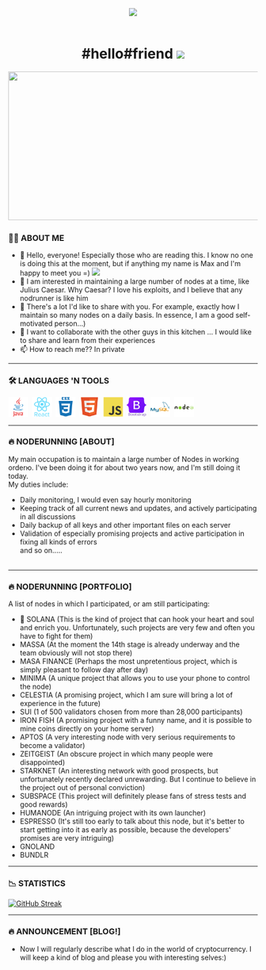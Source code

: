 <div id="header" align="center">
  <img src="https://media.giphy.com/media/RJVw6tIfb2dIwTHFb0/giphy.gif" width="150"/><br>
  <img src="https://komarev.com/ghpvc/?username=maxstaf3&style=flat-square&color=blue" alt=""/>
  <h1>
  #hello#friend
  <img src="https://media.giphy.com/media/hvRJCLFzcasrR4ia7z/giphy.gif" width="30px"/>
  </h1>
</div>

<div align="center">
  <img src="https://media.giphy.com/media/l41YvpiA9uMWw5AMU/giphy.gif" width="600" height="300"/>
</div>

### :man_technologist: ABOUT ME
- 👋 Hello, everyone! Especially those who are reading this. I know no one is doing this at the moment, but if anything my name is Max and I'm happy to meet you =) <img src="https://media.giphy.com/media/WUlplcMpOCEmTGBtBW/giphy.gif" width="30">
- 👀 I am interested in maintaining a large number of nodes at a time, like Julius Caesar. Why Caesar? I love his exploits, and I believe that any nodrunner is like him
- 🌱 There's a lot I'd like to share with you. For example, exactly how I maintain so many nodes on a daily basis. In essence, I am a good self-motivated person...)
- 💞️ I want to collaborate with the other guys in this kitchen ... I would like to share and learn from their experiences
- 📫 How to reach me?? In private

---

### :hammer_and_wrench: LANGUAGES 'N TOOLS

<div>
  <img src="https://github.com/devicons/devicon/blob/master/icons/java/java-original-wordmark.svg" title="Java" alt="Java" width="40" height="40"/>&nbsp;
  <img src="https://github.com/devicons/devicon/blob/master/icons/react/react-original-wordmark.svg" title="React" alt="React" width="40" height="40"/>&nbsp;
  <img src="https://github.com/devicons/devicon/blob/master/icons/css3/css3-plain-wordmark.svg"  title="CSS3" alt="CSS" width="40" height="40"/>&nbsp;
  <img src="https://github.com/devicons/devicon/blob/master/icons/html5/html5-original.svg" title="HTML5" alt="HTML" width="40" height="40"/>&nbsp;
  <img src="https://github.com/devicons/devicon/blob/master/icons/javascript/javascript-original.svg" title="JavaScript" alt="JavaScript" width="40" height="40"/>&nbsp;
  <img src="https://github.com/devicons/devicon/blob/master/icons/bootstrap/bootstrap-original-wordmark.svg" title="NodeJS" alt="NodeJS" width="40" height="40"/>&nbsp;
  <img src="https://github.com/devicons/devicon/blob/master/icons/mysql/mysql-original-wordmark.svg" title="MySQL"  alt="MySQL" width="40" height="40"/>&nbsp;
  <img src="https://github.com/devicons/devicon/blob/master/icons/nodejs/nodejs-original-wordmark.svg" title="NodeJS" alt="NodeJS" width="40" height="40"/>&nbsp;
</div>

---

### :fire: NODERUNNING [ABOUT]

My main occupation is to maintain a large number of Nodes in working orderю. I've been doing it for about two years now, and I'm still doing it today.
<br>
My duties include:<br>
- Daily monitoring, I would even say hourly monitoring
- Keeping track of all current news and updates, and actively participating in all discussions
- Daily backup of all keys and other important files on each server
- Validation of especially promising projects and active participation in fixing all kinds of errors
<br> and so on.....<br><br>
---
### :fire: NODERUNNING [PORTFOLIO]

A list of nodes in which I participated, or am still participating:<br>
- :gem: SOLANA (This is the kind of project that can hook your heart and soul and enrich you. Unfortunately, such projects are very few and often you have to fight for them)
- MASSA (At the moment the 14th stage is already underway and the team obviously will not stop there)
- MASA FINANCE (Perhaps the most unpretentious project, which is simply pleasant to follow day after day)
- MINIMA (A unique project that allows you to use your phone to control the node)
- CELESTIA (A promising project, which I am sure will bring a lot of experience in the future)
- SUI (1 of 500 validators chosen from more than 28,000 participants)
- IRON FISH (A promising project with a funny name, and it is possible to mine coins directly on your home server)
- APTOS (A very interesting node with very serious requirements to become a validator)
- ZEITGEIST (An obscure project in which many people were disappointed)
- STARKNET (An interesting network with good prospects, but unfortunately recently declared unrewarding. But I continue to believe in the project out of personal conviction)
- SUBSPACE (This project will definitely please fans of stress tests and good rewards)
- HUMANODE (An intriguing project with its own launcher)
- ESPRESSO (It's still too early to talk about this node, but it's better to start getting into it as early as possible, because the developers' promises are very intriguing)
- GNOLAND
- BUNDLR

---

### 📉 STATISTICS

[![GitHub Streak](http://github-readme-streak-stats.herokuapp.com?user=maxstaf3&theme=python-dark)](https://git.io/streak-stats)

---

### :fire: ANNOUNCEMENT [BLOG!]
- Now I will regularly describe what I do in the world of cryptocurrency. I will keep a kind of blog and please you with interesting selves:)
